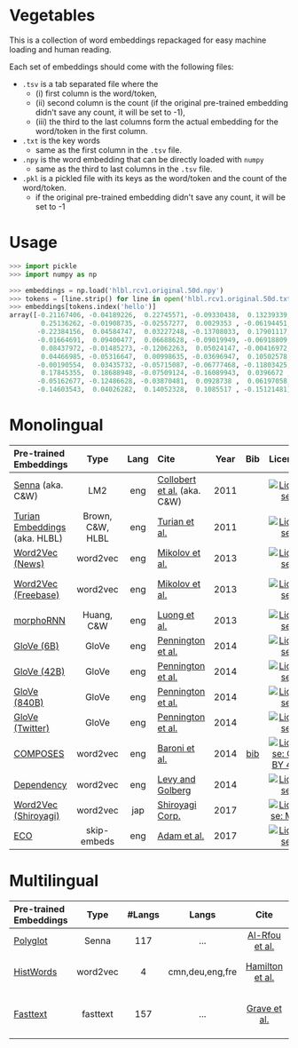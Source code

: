 # Vegetables 

This is a collection of word embeddings repackaged for easy machine loading and human reading. 

Each set of embeddings should come with the following files:
 
 - `.tsv` is a tab separated file where the 
   - (i) first column is the word/token, 
   - (ii) second column is the count (if the original pre-trained embedding didn't save any count, it will be set to -1), 
   - (iii) the third to the last columns form the actual embedding for the word/token in the first column.
 - `.txt` is the key words
   - same as the first column in the `.tsv` file.
 - `.npy` is the word embedding that can be directly loaded with `numpy`
   - same as the third to last columns in the `.tsv` file.
 - `.pkl` is a pickled file with its keys as the word/token and the count of the word/token.
   - if the original pre-trained embedding didn't save any count, it will be set to -1
 
 
Usage
====

```python
>>> import pickle 
>>> import numpy as np

>>> embeddings = np.load('hlbl.rcv1.original.50d.npy')
>>> tokens = [line.strip() for line in open('hlbl.rcv1.original.50d.txt')]
>>> embeddings[tokens.index('hello')]
array([-0.21167406, -0.04189226,  0.22745571, -0.09330438,  0.13239339,
        0.25136262, -0.01908735, -0.02557277,  0.0029353 , -0.06194451,
       -0.22384156,  0.04584747,  0.03227248, -0.13708033,  0.17901117,
       -0.01664691,  0.09400477,  0.06688628, -0.09019949, -0.06918809,
        0.08437972, -0.01485273, -0.12062263,  0.05024147, -0.00416972,
        0.04466985, -0.05316647,  0.00998635, -0.03696947,  0.10502578,
       -0.00190554,  0.03435732, -0.05715087, -0.06777468, -0.11803425,
        0.17845355,  0.18688948, -0.07509124, -0.16089943,  0.0396672 ,
       -0.05162677, -0.12486628, -0.03870481,  0.0928738 ,  0.06197058,
       -0.14603543,  0.04026282,  0.14052328,  0.1085517 , -0.15121481])
```


Monolingual 
=====

| Pre-trained Embeddings | Type | Lang | Cite | Year | Bib | License | Kaggle Dataset |
|:-|:-:|:-:|:-|:-:|:-:|:-:|:-|
| [Senna](https://ronan.collobert.com/senna/) (aka. C&W) | LM2 | eng | [Collobert et al.](http://www.jmlr.org/papers/volume12/collobert11a/collobert11a.pdf) (aka. C&W) | 2011 |  | [![License](https://img.shields.io/badge/License-Others-red.svg)](https://ronan.collobert.com/senna/download.html) | [senna-embeddings](https://www.kaggle.com/alvations/vegetables-senna-embeddings) |
| [Turian Embeddings](https://www.kaggle.com/alvations/turian-embeddings) (aka. HLBL)|  Brown, C&W, HLBL | eng | [Turian et al.](http://anthology.aclweb.org/P/P10/P10-1040.pdf) | 2011 | | [![License](https://img.shields.io/badge/License-Unknown-ff69b4.svg)]() | [hlbl-embeddings](https://www.kaggle.com/alvations/vegetables-hlbl-embeddings) | 
| [Word2Vec (News)](https://code.google.com/archive/p/word2vec/) | word2vec | eng |  [Mikolov et al.](https://arxiv.org/abs/1301.3781) | 2013 | | [![License](https://img.shields.io/badge/License-Apache%202.0-blue.svg)](https://opensource.org/licenses/Apache-2.0) | [google-word2vec](https://www.kaggle.com/alvations/vegetables-google-word2vec) 
| [Word2Vec (Freebase)](https://code.google.com/archive/p/word2vec/) | word2vec | eng | [Mikolov et al.](https://arxiv.org/abs/1301.3781) | 2013| | [![License](https://img.shields.io/badge/License-Apache%202.0-blue.svg)](https://opensource.org/licenses/Apache-2.0) | [google-word2vec-freebase](https://www.kaggle.com/alvations/vegetables-google-word2vec-freebase) |
| [morphoRNN](https://nlp.stanford.edu/~lmthang/morphoNLM/) | Huang, C&W | eng | [Luong et al.](http://www.aclweb.org/anthology/W13-3512) | 2013 | | [![License](https://img.shields.io/badge/License-Unknown-ff69b4.svg)]() | [csrnn-embeddings](https://www.kaggle.com/alvations/vegetables-csrnn-embeddings) | 
| [GloVe (6B)](https://nlp.stanford.edu/projects/glove/)      |GloVe| eng | [Pennington et al.](https://www.aclweb.org/anthology/D14-1162) | 2014 | | [![License](https://img.shields.io/badge/License-Apache%202.0-blue.svg)](https://opensource.org/licenses/Apache-2.0) | [stanford-glove-6b](https://www.kaggle.com/alvations/vegetables-stanford-glove-6b)|
| [GloVe (42B)](https://nlp.stanford.edu/projects/glove/)     |GloVe| eng | [Pennington et al.](https://www.aclweb.org/anthology/D14-1162) | 2014 | | [![License](https://img.shields.io/badge/License-Apache%202.0-blue.svg)](https://opensource.org/licenses/Apache-2.0) | [stanford-glove-42b](https://www.kaggle.com/alvations/vegetables-stanford-glove-42b)|
| [GloVe (840B)](https://nlp.stanford.edu/projects/glove/)    |GloVe| eng |[Pennington et al.](https://www.aclweb.org/anthology/D14-1162) | 2014 | | [![License](https://img.shields.io/badge/License-Apache%202.0-blue.svg)](https://opensource.org/licenses/Apache-2.0) | [stanford-glove-840b](https://www.kaggle.com/alvations/vegetables-stanford-glove-840b)|
| [GloVe (Twitter)](https://nlp.stanford.edu/projects/glove/) |GloVe| eng | [Pennington et al.](https://www.aclweb.org/anthology/D14-1162) | 2014 | | [![License](https://img.shields.io/badge/License-Apache%202.0-blue.svg)](https://opensource.org/licenses/Apache-2.0) | [stanford-glove-twitter](https://www.kaggle.com/alvations/vegetables-stanford-glove-twitter)|
| [COMPOSES](http://clic.cimec.unitn.it/composes/semantic-vectors.html)        | word2vec | eng | [Baroni et al.](http://www.aclweb.org/anthology/P14-1023) | 2014 | [bib]() | [![License: CC BY 4.0](https://licensebuttons.net/l/by/4.0/80x15.png)](https://creativecommons.org/licenses/by/4.0/) | [composes-embeddings](https://www.kaggle.com/alvations/vegetables-composes-embeddings) |
| [Dependency](https://levyomer.wordpress.com/2014/04/25/dependency-based-word-embeddings/) | word2vec | eng | [Levy and Golberg](http://www.aclweb.org/anthology/P14-2050) | 2014 | | [![License](https://img.shields.io/badge/License-Unknown-ff69b4.svg)]() | [dependency-embeddings](https://www.kaggle.com/alvations/vegetables-dependency-embeddings)|
| [Word2Vec (Shiroyagi)](https://github.com/shiroyagicorp/japanese-word2vec-model-builder) | word2vec | jap | [Shiroyagi Corp.](http://aial.shiroyagi.co.jp/2017/02/japanese-word2vec-model-builder/) | 2017 |  | [![License: MIT](https://img.shields.io/badge/License-MIT-yellow.svg)](https://opensource.org/licenses/MIT) | [shiroyagi-word2vec](https://www.kaggle.com/alvations/vegetables-shiroyagi-word2vec) | 
| [ECO](https://github.com/azpoliak/eco)   | skip-embeds | eng | [Adam et al.](http://www.aclweb.org/anthology/E17-2081) | 2017 | | [![License](https://img.shields.io/badge/License-Unknown-ff69b4.svg)]() | ! [eco-embeddings]() | 


Multilingual
=====

| Pre-trained Embeddings | Type | #Langs | Langs | Cite | Year | Bib | License |  Kaggle Dataset |
|:-|:-:|:-:|:-:|:-:|:-:|:-:|:-|:-|
| [Polyglot](https://sites.google.com/site/rmyeid/projects/polyglot) | Senna | 117 | ... | [Al-Rfou et al.](http://www.google.com/url?q=http%3A%2F%2Fwww.aclweb.org%2Fanthology%2FW13-3520&sa=D&sntz=1&usg=AFQjCNHFu1aPKusZX5amgWa_RrOP9cbh6w) | 2013 | [bib]() | | |
| [HistWords](https://nlp.stanford.edu/projects/histwords/)        | word2vec |  4 | cmn,deu,eng,fre | [Hamilton et al.](https://aclweb.org/anthology/P/P16/P16-1141.pdf) | 2016 | [bib]() | [![License: ODbL](https://img.shields.io/badge/License-PDDL-brightgreen.svg)](https://opendatacommons.org/licenses/pddl/) | ! [histwords-embeddings]() | 
| [Fasttext](https://fasttext.cc/) | fasttext | 157 | ... | [Grave et al.](http://www.lrec-conf.org/proceedings/lrec2018/pdf/627.pdf) | 2018 | [bib]() | [![License: CC BY-SA 4.0](https://licensebuttons.net/l/by-sa/4.0/80x15.png)](https://creativecommons.org/licenses/by-sa/4.0/) | ! [fasttext-embeddings]() | 

